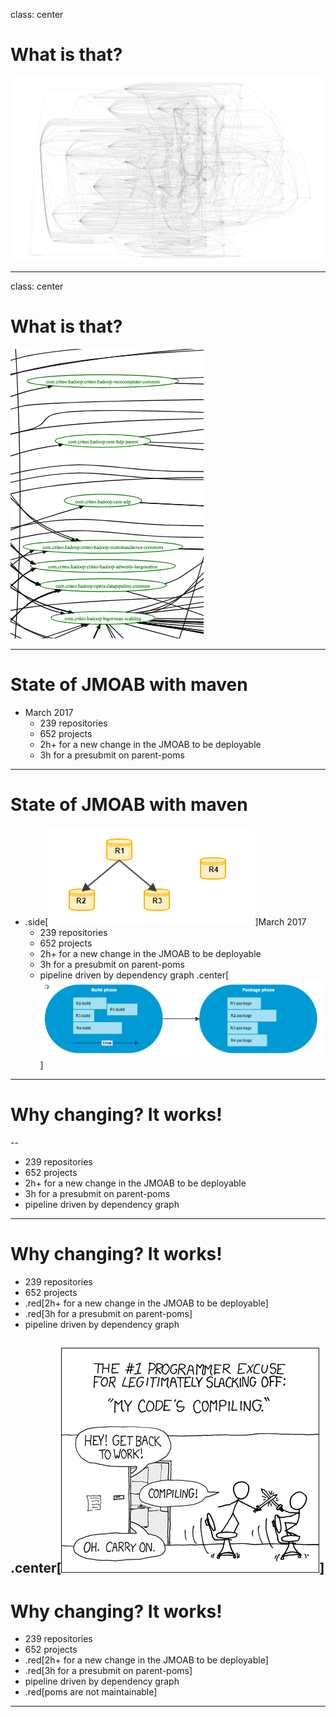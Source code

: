 class: center
# What is that?

![jmoab_full](imgs/jmoab_full.png)

---

class: center
# What is that?

![jmoab_zoom](imgs/zoom.png)

---
# State of JMOAB with maven

- March 2017
  - 239 repositories
  - 652 projects
  - 2h+ for a new change in the JMOAB to be deployable
  - 3h for a presubmit on parent-poms

---
# State of JMOAB with maven

- .side[![repositories](imgs/legacyPipelineRepos.png)]March 2017
  - 239 repositories
  - 652 projects
  - 2h+ for a new change in the JMOAB to be deployable
  - 3h for a presubmit on parent-poms
  - pipeline driven by dependency graph
.center[![design](imgs/legacyPipeline.png)]

---
# Why changing? It works!
--

- 239 repositories
- 652 projects
- 2h+ for a new change in the JMOAB to be deployable
- 3h for a presubmit on parent-poms
- pipeline driven by dependency graph

---
# Why changing? It works!

- 239 repositories
- 652 projects
- .red[2h+ for a new change in the JMOAB to be deployable]
- .red[3h for a presubmit on parent-poms]
- pipeline driven by dependency graph

.center[![compiling](imgs/compiling.png)]
---
# Why changing? It works!

- 239 repositories
- 652 projects
- .red[2h+ for a new change in the JMOAB to be deployable]
- .red[3h for a presubmit on parent-poms]
- pipeline driven by dependency graph
- .red[poms are not maintainable]

---
